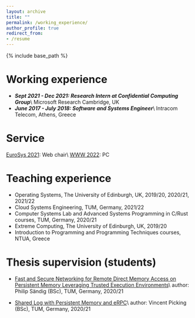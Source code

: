 ```yaml
---
layout: archive
title: ""
permalink: /working_experience/
author_profile: true
redirect_from:
- /resume
---
```


{% include base_path %}

Working experience
======
* <strong>*Sept 2021 - Dec 2021: Research Intern at Confidential Computing Group*</strong>\\
    Microsoft Research Cambridge, UK
* <strong>*June 2017 - July 2018: Software and Systems Engineer*</strong>\\
    Intracom Telecom, Athens, Greece

Service
======
[EuroSys 2021](https://2021.eurosys.org/): Web chair\\
[WWW 2022](https://www2022.thewebconf.org/): PC



Teaching experience
======
* Operating Systems, The University of Edinburgh, UK, 2019/20, 2020/21, 2021/22
* Cloud Systems Engineering, TUM, Germany, 2021/22
* Computer Systems Lab and Advanced Systems Programming in C/Rust courses, TUM, Germany, 2020/21
* Extreme Computing, The University of Edinburgh, UK, 2019/20
* Introduction to Programming and Programming Techniques courses, NTUA, Greece

Thesis supervision (students)
======
* [Fast and Secure Networking for Remote Direct Memory Access on Persistent Memory Leveraging Trusted Execution Environments](https://dse.in.tum.de/wp-content/uploads/2022/01/BT_SaendigPhilip.pdf)\\
    author: Philip Sändig (BSc), TUM, Germany, 2020/21

* [Shared Log with Persistent Memory and eRPC](https://dse.in.tum.de/wp-content/uploads/2022/01/BA_Vincent-Picking.pdf)\\
    author: Vincent Picking (BSc), TUM, Germany, 2020/21
